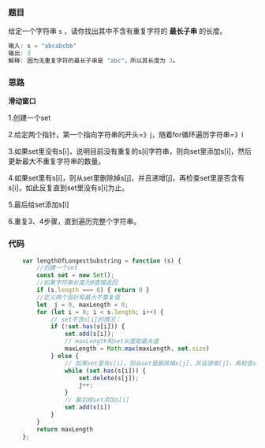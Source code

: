 ### 题目

给定一个字符串 `s` ，请你找出其中不含有重复字符的 **最长子串** 的长度。

```js
输入: s = "abcabcbb"
输出: 3 
解释: 因为无重复字符的最长子串是 "abc"，所以其长度为 3。
```

### 思路

**滑动窗口**

1.创建一个set

2.给定两个指针，第一个指向字符串的开头=》j，随着for循环遍历字符串=》i

3.如果set里没有s[i]，说明目前没有重复的s[i]字符串，则向set里添加s[i]，然后更新最大不重复字符串的数量。

4.如果set里有s[i]，则从set里删除掉s[j]，并且递增[j]，再检查set里是否含有s[i]，如此反复直到set里没有s[i]为止。

5.最后给set添加s[i]

6.重复3、4步骤，直到遍历完整个字符串。

### 代码

```js
	var lengthOfLongestSubstring = function (s) {
        //创建一个set
        const set = new Set();
        //如果字符串长度为0直接返回
        if (s.length === 0) { return 0 }
        //定义两个指针和最大不重复值
        let  j = 0, maxLength = 0;
        for (let i = 0; i < s.length; i++) {
            // set不含s[i]的情况：
            if (!set.has(s[i])) {
                set.add(s[i]);
                // maxLength和set长度取最大值
                maxLength = Math.max(maxLength, set.size)
            } else {
                // 如果set里有s[i]，则从set里删除掉s[j]，并且递增[j]，再检查set里是否含有s[i]，如此反复直到set里没有s[i]为止。
                while (set.has(s[i])) {
                    set.delete(s[j]);
                    j++;
                }
                // 最后给set添加s[i]
                set.add(s[i])
            }
        }
        return maxLength
    };
```

